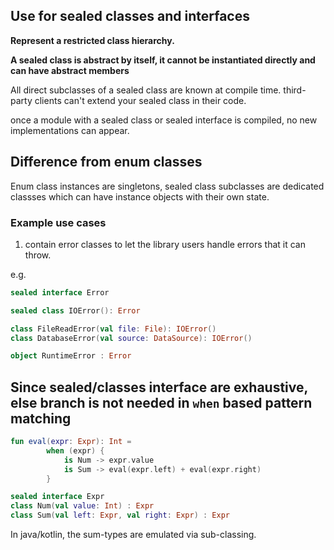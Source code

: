 

## Use for sealed classes and interfaces

**Represent a restricted class hierarchy.**

**A sealed class is abstract by itself, it cannot be instantiated directly and can have abstract members**

All direct subclasses of a sealed class are known at compile time.
third-party clients can't extend your sealed class in their code.

once a module with a sealed class or sealed interface is compiled, no new implementations can appear.

## Difference from enum classes

Enum class instances are singletons, sealed class subclasses are dedicated classses which can have instance objects with their own state.

### Example use cases

1. contain error classes to let the library users handle errors that it can throw.

e.g.
```kt
sealed interface Error

sealed class IOError(): Error

class FileReadError(val file: File): IOError()
class DatabaseError(val source: DataSource): IOError()

object RuntimeError : Error
```

## Since sealed/classes interface are exhaustive, else branch is not needed in `when` based pattern matching

```kt
fun eval(expr: Expr): Int =
        when (expr) {
            is Num -> expr.value
            is Sum -> eval(expr.left) + eval(expr.right)
        }

sealed interface Expr
class Num(val value: Int) : Expr
class Sum(val left: Expr, val right: Expr) : Expr
```


In java/kotlin, the sum-types are emulated via sub-classing.